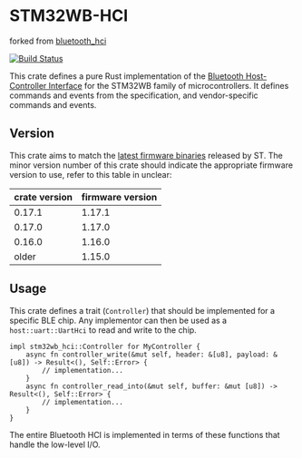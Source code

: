 # STM32WB-HCI

forked from [bluetooth_hci](https://github.com/danielgallagher0/bluetooth-hci)

[![Build Status](https://github.com/OueslatiGhaith/stm32wb-hci/actions/workflows/ci.yml/badge.svg)](https://github.com/OueslatiGhaith/stm32wb-hci/actions/workflows/ci.yml/badge.svg)

This crate defines a pure Rust implementation of the [Bluetooth Host-Controller Interface](https://github.com/STMicroelectronics/STM32CubeWB/) for the STM32WB family of microcontrollers. It defines commands
and events from the specification, and vendor-specific commands and events.

## Version

This crate aims to match the [latest firmware binaries](https://github.com/STMicroelectronics/STM32CubeWB/tree/master/Projects/STM32WB_Copro_Wireless_Binaries/STM32WB5x) released by ST. The minor version number of this crate should indicate the appropriate firmware version to use, refer to this table in unclear:

| crate version | firmware version |
| ------------- | ---------------- |
| 0.17.1        | 1.17.1           |
| 0.17.0        | 1.17.0           |
| 0.16.0        | 1.16.0           |
| older         | 1.15.0           |

## Usage

This crate defines a trait (`Controller`) that should be implemented
for a specific BLE chip. Any implementor can then be used as a
`host::uart::UartHci` to read and write to the chip.

    impl stm32wb_hci::Controller for MyController {
        async fn controller_write(&mut self, header: &[u8], payload: &[u8]) -> Result<(), Self::Error> {
            // implementation...
        }
        async fn controller_read_into(&mut self, buffer: &mut [u8]) -> Result<(), Self::Error> {
            // implementation...
        }
    }

The entire Bluetooth HCI is implemented in terms of these functions
that handle the low-level I/O.
